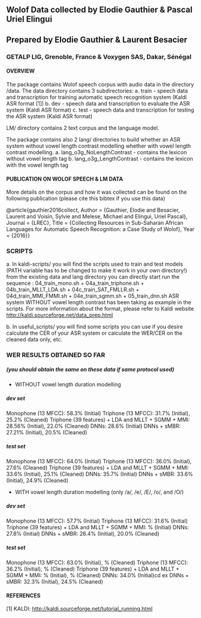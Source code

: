 ## Wolof Data collected by Elodie Gauthier & Pascal Uriel Elingui 
## Prepared by Elodie Gauthier & Laurent Besacier
### GETALP LIG, Grenoble, France & Voxygen SAS, Dakar, Sénégal


#### OVERVIEW
The package contains Wolof speech corpus with audio data in the directory /data. The data directory contains 3 subdirectories:
a. train - speech data and transcription for training automatic speech recognition system (Kaldi ASR format [1])
b. dev - speech data and transcription to evaluate the ASR system (Kaldi ASR format)
c. test - speech data and transcription for testing the ASR system (Kaldi ASR format)

LM/ directory contains 2 text corpus and the language model.

The package contains also 2 lang/ directories to build whether an ASR system without vowel length contrast modelling whether with vowel length contrast modelling.
a. lang_o3g_NoLengthContrast - contains the lexicon without vowel length tag
b. lang_o3g_LengthContrast  - contains the lexicon with the vowel length tag

#### PUBLICATION ON WOLOF SPEECH & LM DATA
More details on the corpus and how it was collected can be found on the following publication (please cite this bibtex if you use this data)

  @article{gauthier2016collect,
	Author = {Gauthier, Elodie and Besacier, Laurent and Voisin, Sylvie and Melese, Michael and Elingui, Uriel Pascal},
	Journal = {LREC},
	Title = {Collecting Resources in Sub-Saharan African Languages for Automatic Speech Recognition: a Case Study of Wolof},
	Year = {2016}}


### SCRIPTS
a. In kaldi-scripts/ you will find the scripts used to train and test models
(PATH variable has to be changed to make it work in your own directory!)
from the existing data and lang directory you can directly start run the sequence : 04_train_mono.sh + 04a_train_triphone.sh + 04b_train_MLLT_LDA.sh + 04c_train_SAT_FMLLR.sh + 04d_train_MMI_FMMI.sh + 04e_train_sgmm.sh + 05_train_dnn.sh
ASR system WITHOUT vowel length contrast has been taking as example in the scripts.
For more information about the format, please refer to Kaldi website http://kaldi.sourceforge.net/data_prep.html

b. In useful_scripts/ you will find some scripts you can use if you desire calculate the CER of your ASR system or calculate the WER/CER on the cleaned data only, etc.

### WER RESULTS OBTAINED SO FAR 
##### (you should obtain the same on these data if same protocol used)

+ WITHOUT vowel length duration modelling

##### dev set
Monophone (13 MFCC): 58.3% (Initial)
Triphone (13 MFCC): 31.7% (Initial), 25.2% (Cleaned)
Triphone (39 features) + LDA and MLLT + SGMM + MMI: 28.56% (Initial), 22.0% (Cleaned)
DNNs: 28.6% (Initial)
DNNs + sMBR: 27.21% (Initial), 20.5% (Cleaned)

##### test set
Monophone (13 MFCC): 64.0% (Initial)
Triphone (13 MFCC): 36.0% (Initial), 27.6% (Cleaned)
Triphone (39 features) + LDA and MLLT + SGMM + MMI: 33.6% (Initial), 25.1% (Cleaned)
DNNs: 35.7% (Initial)
DNNs + sMBR: 33.6% (Initial), 24.9% (Cleaned)

+ WITH vowel length duration modelling (only /a/, /e/, /E/, /o/, and /O/)

##### dev set
Monophone (13 MFCC): 57.7% (Initial)
Triphone (13 MFCC): 31.6% (Initial)
Triphone (39 features) + LDA and MLLT + SGMM + MMI: % (Initial) 
DNNs: 27.8% (Initial)
DNNs + sMBR: 26.4% (Initial), 20.0% (Cleaned)

##### test set
Monophone (13 MFCC): 63.0% (Initial), % (Cleaned)
Triphone (13 MFCC): 36.2% (Initial), % (Cleaned)
Triphone (39 features) + LDA and MLLT + SGMM + MMI: % (Initial), % (Cleaned)
DNNs: 34.0% (Initial)cd ex
DNNs + sMBR: 32.3% (Initial), 24.5% (Cleaned)


#### REFERENCES
[1] KALDI: http://kaldi.sourceforge.net/tutorial_running.html
